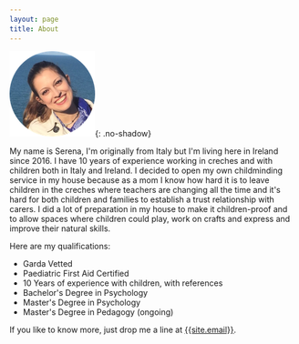 ```yaml
---
layout: page
title: About
---
```


![Serena](assets/images/serena.png){: .no-shadow}

My name is Serena, I'm originally from Italy but I'm living here in Ireland since 2016. I have 10 years of experience working in creches and with children both in Italy and Ireland. I decided to open my own childminding service in my house because as a mom I know how hard it is to leave children in the creches where teachers are changing all the time and it's hard for both children and families to establish a trust relationship with carers. I did a lot of preparation in my house to make it children-proof and to allow spaces where children could play, work on crafts and express and improve their natural skills.

Here are my qualifications:
- Garda Vetted
- Paediatric First Aid Certified
- 10 Years of experience with children, with references
- Bachelor's Degree in Psychology
- Master's Degree in Psychology
- Master's Degree in Pedagogy (ongoing)

If you like to know more, just drop me a line at [{{site.email}}]({{site.email}}).
